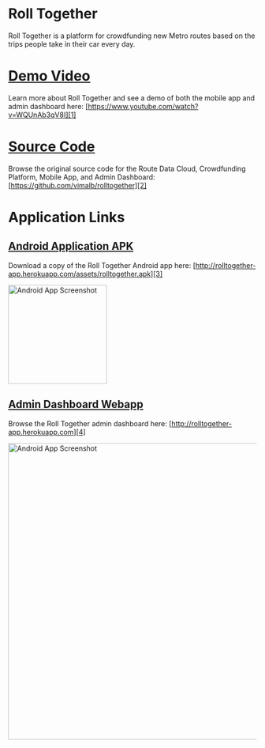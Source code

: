 # Roll Together

Roll Together is a platform for crowdfunding new Metro routes based on the trips people take in their car every day.

# [Demo Video][1]


Learn more about Roll Together and see a demo of both the mobile app and admin dashboard here: [https://www.youtube.com/watch?v=WQUnAb3qV8I][1]

# [Source Code][2]

Browse the original source code for the Route Data Cloud, Crowdfunding Platform, Mobile App, and Admin Dashboard: [https://github.com/vimalb/rolltogether][2]



# Application Links

## [Android Application APK][3]

Download a copy of the Roll Together Android app here: [http://rolltogether-app.herokuapp.com/assets/rolltogether.apk][3]

<img src="http://rolltogether-app.herokuapp.com/assets/icons/rolltogether-screenshot-mobile.png" alt="Android App Screenshot" style="width: 200px;"/>


## [Admin Dashboard Webapp][4]

Browse the Roll Together admin dashboard here: [http://rolltogether-app.herokuapp.com][4]

<img src="http://rolltogether-app.herokuapp.com/assets/icons/rolltogether-screenshot-dashboard.png" alt="Android App Screenshot" style="width: 600px;"/>



[1]: https://www.youtube.com/watch?v=WQUnAb3qV8I
[2]: https://github.com/vimalb/rolltogether
[3]: http://rolltogether-app.herokuapp.com/assets/rolltogether.apk
[4]: http://rolltogether-app.herokuapp.com/

